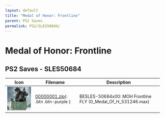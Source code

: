 ```yaml
---
layout: default
title: "Medal of Honor: Frontline"
parent: PS2 Saves
permalink: PS2/SLES50684/
---
```

# Medal of Honor: Frontline

## PS2 Saves - SLES50684

| Icon | Filename | Description |
|------|----------|-------------|
| ![Medal of Honor: Frontline](icon0.png) | [00000001.zip](00000001.zip){: .btn .btn-purple } | BESLES-50684x00: MOH Frontline FLY (0_Medal_Of_H_531246.max) |
